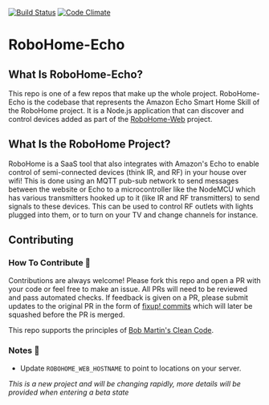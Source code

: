 [![Build Status](https://travis-ci.org/dbudwin/RoboHome-Echo.svg?branch=master)](https://travis-ci.org/dbudwin/RoboHome-Echo)
[![Code Climate](https://codeclimate.com/github/dbudwin/RoboHome-Echo/badges/gpa.svg)](https://codeclimate.com/github/dbudwin/RoboHome-Echo)

# RoboHome-Echo

## What Is RoboHome-Echo?

This repo is one of a few repos that make up the whole project.  RoboHome-Echo is the codebase that represents the Amazon Echo Smart Home Skill of the RoboHome project.  It is a Node.js application that can discover and control devices added as part of the [RoboHome-Web](https://github.com/dbudwin/RoboHome-Web) project.

## What Is the RoboHome Project?

RoboHome is a SaaS tool that also integrates with Amazon's Echo to enable control of semi-connected devices (think IR, and RF) in your house over wifi! This is done using an MQTT pub-sub network to send messages between the website or Echo to a microcontroller like the NodeMCU which has various transmitters hooked up to it (like IR and RF transmitters) to send signals to these devices. This can be used to control RF outlets with lights plugged into them, or to turn on your TV and change channels for instance.

## Contributing

### How To Contribute :gift:

Contributions are always welcome!  Please fork this repo and open a PR with your code or feel free to make an issue.  All PRs will need to be reviewed and pass automated checks.  If feedback is given on a PR, please submit updates to the original PR in the form of [fixup! commits](https://robots.thoughtbot.com/autosquashing-git-commits) which will later be squashed before the PR is merged.

This repo supports the principles of [Bob Martin's Clean Code](http://www.goodreads.com/book/show/3735293-clean-code).

### Notes :notebook:

- Update `ROBOHOME_WEB_HOSTNAME` to point to locations on your server.


*This is a new project and will be changing rapidly, more details will be provided when entering a beta state*

